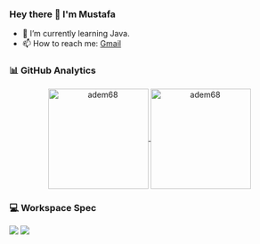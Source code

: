 ### Hey there 👋 I'm Mustafa

- 🌱 I’m currently learning Java.
- 📫 How to reach me: [Gmail](mailto:mstf.dvcii@gmail.com)


### 📊 GitHub Analytics

<p align="center">
<a href="https://github.com/Adem68">
  <img height="180em" align="center" src="https://github-readme-stats.vercel.app/api?username=adem68&show_icons=true&locale=en&theme=algolia&include_all_commits=true&count_private=true" alt="adem68"/>
  <img height="180em" align="center" src="https://github-readme-stats.vercel.app/api/top-langs?username=adem68&show_icons=true&locale=en&layout=compact&langs_count=8&theme=algolia" alt="adem68"/>
</a>
</p>


### 💻 Workspace Spec
<img src="https://img.shields.io/badge/NVIDIA-GTX1650 Refresh-76B900?style=for-the-badge&logo=nvidia&logoColor=green"/>  <img src="https://img.shields.io/badge/%C4%B0NTEL-Core_i7_10750H-ED1C24?style=for-the-badge&logo=intel&logoColor=white"/> 
     
 
